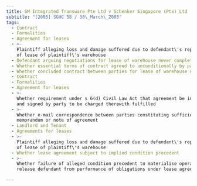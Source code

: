 ```yaml
---
title: SM Integrated Transware Pte Ltd v Schenker Singapore (Pte) Ltd
subtitle: "[2005] SGHC 58 / 30\_March\_2005"
tags:
  - Contract
  - Formalities
  - Agreement for leases
  - >-
    Plaintiff alleging loss and damage suffered due to defendant\'s repudiation
    of lease of plaintiff\'s warehouse
  - Defendant arguing negotiations for lease of warehouse never completed
  - Whether essential terms of contract agreed to unconditionally by parties
  - Whether concluded contract between parties for lease of warehouse existing
  - Contract
  - Formalities
  - Agreement for leases
  - >-
    Whether requirement under s 6(d) Civil Law Act that agreement be in writing
    and signed by party to be charged therewith fulfilled
  - >-
    Whether e-mail correspondence between parties constituting sufficient
    memorandum or note of agreement
  - Landlord and Tenant
  - Agreements for leases
  - >-
    Plaintiff alleging loss and damage suffered due to defendant\'s repudiation
    of lease of plaintiff\'s warehouse
  - Whether lease agreement subject to implied condition precedent
  - >-
    Whether failure of alleged condition precedent to materialise operating to
    release defendant from performance of obligations under lease agreement

---
```



